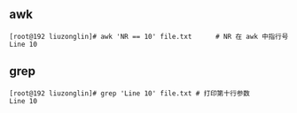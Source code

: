 ## awk

```
[root@192 liuzonglin]# awk 'NR == 10' file.txt		# NR 在 awk 中指行号
Line 10
```

## grep

```
[root@192 liuzonglin]# grep 'Line 10' file.txt # 打印第十行参数 
Line 10
```